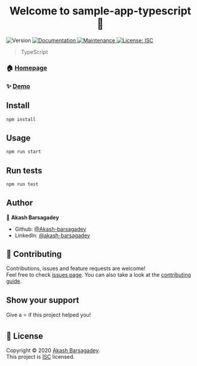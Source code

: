 <h1 align="center">Welcome to sample-app-typescript 👋</h1>
<p>
  <img alt="Version" src="https://img.shields.io/badge/version-1.0.0-blue.svg?cacheSeconds=2592000" />
  <a href="https://github.com/Akash-barsagadey/sample-app-typescript#readme" target="_blank">
    <img alt="Documentation" src="https://img.shields.io/badge/documentation-yes-brightgreen.svg" />
  </a>
  <a href="https://github.com/Akash-barsagadey/sample-app-typescript/graphs/commit-activity" target="_blank">
    <img alt="Maintenance" src="https://img.shields.io/badge/Maintained%3F-yes-green.svg" />
  </a>
  <a href="https://github.com/Akash-barsagadey/sample-app-typescript/blob/master/LICENSE" target="_blank">
    <img alt="License: ISC" src="https://img.shields.io/github/license/Akash-barsagadey/sample-app-typescript" />
  </a>
</p>

> TypeScript

### 🏠 [Homepage](https://github.com/Akash-barsagadey/sample-app-typescript#readme)

### ✨ [Demo](https://akash.com)

## Install

```sh
npm install
```

## Usage

```sh
npm run start
```

## Run tests

```sh
npm run test
```

## Author

👤 **Akash Barsagadey**

-   Github: [@Akash-barsagadey](https://github.com/Akash-barsagadey)
-   LinkedIn: [@akash-barsagadey](https://linkedin.com/in/akash-barsagadey)

## 🤝 Contributing

Contributions, issues and feature requests are welcome!<br />Feel free to check [issues page](https://github.com/Akash-barsagadey/sample-app-typescript/issues). You can also take a look at the [contributing guide](https://github.com/Akash-barsagadey/sample-app-typescript/blob/master/CONTRIBUTING.md).

## Show your support

Give a ⭐️ if this project helped you!

## 📝 License

Copyright © 2020 [Akash Barsagadey](https://github.com/Akash-barsagadey).<br />
This project is [ISC](https://github.com/Akash-barsagadey/sample-app-typescript/blob/master/LICENSE) licensed.

